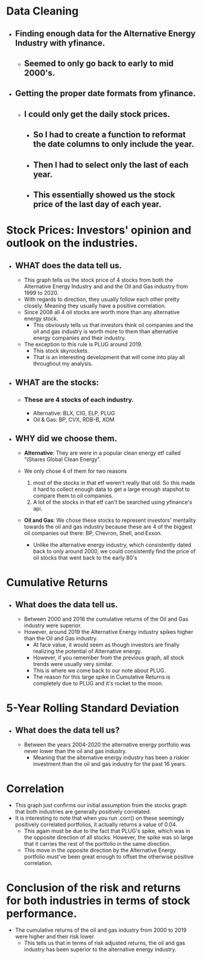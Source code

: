 # Data Cleaning

* ## Finding enough data for the Alternative Energy Industry with yfinance.
    * ## Seemed to only go back to early to mid 2000's.
* ## Getting the proper date formats from yfinance.
    * ## I could only get the daily stock prices.
        * ## So I had to create a function to reformat the date columns to only include the year.
        * ## Then I had to select only the last of each year.
        * ## This essentially showed us the stock price of the last day of each year.


# Stock Prices: Investors' opinion and outlook on the industries.

* ## WHAT does the data tell us.
    * This graph tells us the stock price of 4 stocks from both the Alternative Energy Industry and and the Oil and Gas industry from 1999 to 2020.
    * With regards to direction, they usually follow each other pretty closely. Meaning they usually have a positive correlation.
    * Since 2008 all 4 oil stocks are worth more than any alternative energy stock.
        * This obviously tells us that investors think oil companies and the oil and gas industry is worth more to them than alternative energy companies and their industry.
    * The exception to this rule is PLUG around 2019.
        * This stock skyrockets.
        * That is an interesting development that will come into play all throughout my analysis.
* ## WHAT are the stocks: 
    * ### These are 4 stocks of each industry.
        * Alternative: BLX, CIG, ELP, PLUG
        * Oil & Gas: BP, CVX, RDB-B, XOM
* ## WHY did we choose them.
    * **Alternative**: They are were in a popular clean energy etf called "iShares Global Clean Energy".
    * We only chose 4 of them for two reasons
        1) most of the stocks in that etf weren't really that old. So this made it hard to collect enough data to get a large enough stapshot to compare them to oil companies.
        2) A lot of the stocks in that etf can't be searched using yfinance's api.

    * **Oil and Gas**: We chose these stocks to represent investors' mentality towards the oil and gas industry because these are 4 of the biggest oil companies out there: BP, Chevron, Shell, and Exxon.
        * Unlike the alternative energy industry, which consistently dated back to only around 2000, we could consistently find the price of oil stocks that went back to the early 80's

# Cumulative Returns

* ## What does the data tell us.
    * Between 2000 and 2018 the cumulative returns of the Oil and Gas industry were superior.
    * However, around 2019 the Alternative Energy industry spikes higher than the Oil and Gas industry.
        * At face value, it would seem as though investors are finally realizing the potential of Alternative energy.
        * However, if you remember from the previous graph, all stock trends were usually very similar.
        * This is where we come back to our note about PLUG.
        * The reason for this large spike in Cumulative Returns is completely due to PLUG and it's rocket to the moon.

# 5-Year Rolling Standard Deviation

* ## What does the data tell us?
    * Between the years 2004-2020 the alternative energy portfolio was never lower than the oil and gas industry.
        * Meaning that the alternative energy industry has been a riskier investment than the oil and gas industry for the past 16 years.
# Correlation
* This graph just confirms our initial assumption from the stocks graph that both industries are generally positively correlated.
* It is interesting to note that when you run .corr() on these seemingly positively correlated portfolios, it actually returns a value of 0.04.
    * This again must be due to the fact that PLUG's spike, which was in the opposite direction of all stocks. However, the spike was so large that it carries the rest of the portfolio in the same direction. 
    * This move in the opposite direction by the Alternative Energy portfolio must've been great enough to offset the otherwise positive correlation.
# Conclusion of the risk and returns for both industries in terms of stock performance.

* The cumulative returns of the oil and gas industry from 2000 to 2019 were higher and their risk lower.
    * This tells us that in terms of risk adjusted returns, the oil and gas industry has been superior to the alternative energy industry.

